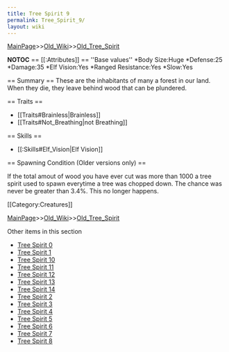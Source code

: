 ```yaml
---
title: Tree Spirit 9
permalink: Tree_Spirit_9/
layout: wiki
---
```


[MainPage](/keeperrl_wiki/ "wikilink")>>[Old_Wiki](/keeperrl_wiki/Old_Wiki "wikilink")>>[Old_Tree_Spirit](/keeperrl_wiki/Old_Tree_Spirit "wikilink")

__NOTOC__
== [[:Attributes]] ==
''Base values''
*Body Size:Huge
*Defense:25
*Damage:35
*Elf Vision:Yes
*Ranged Resistance:Yes
*Slow:Yes

== Summary ==
These are the inhabitants of many a forest in our land. When they die, they leave behind wood that can be plundered.

== Traits ==
* [[Traits#Brainless|Brainless]]
* [[Traits#Not_Breathing|not Breathing]]

== Skills ==
* [[:Skills#Elf_Vision|Elf Vision]]

== Spawning Condition (Older versions only) ==

If the total amout of wood you have ever cut was more than 1000 a tree spirit used to spawn everytime a tree was chopped down. The chance was never be greater than 3.4%. This no longer happens.

[[Category:Creatures]]

[MainPage](/keeperrl_wiki/ "wikilink")>>[Old_Wiki](/keeperrl_wiki/Old_Wiki "wikilink")>>[Old_Tree_Spirit](/keeperrl_wiki/Old_Tree_Spirit "wikilink")

Other items in this section
-    [Tree Spirit 0](/keeperrl_wiki/Tree_Spirit_0 "wikilink")
-    [Tree Spirit 1](/keeperrl_wiki/Tree_Spirit_1 "wikilink")
-    [Tree Spirit 10](/keeperrl_wiki/Tree_Spirit_10 "wikilink")
-    [Tree Spirit 11](/keeperrl_wiki/Tree_Spirit_11 "wikilink")
-    [Tree Spirit 12](/keeperrl_wiki/Tree_Spirit_12 "wikilink")
-    [Tree Spirit 13](/keeperrl_wiki/Tree_Spirit_13 "wikilink")
-    [Tree Spirit 14](/keeperrl_wiki/Tree_Spirit_14 "wikilink")
-    [Tree Spirit 2](/keeperrl_wiki/Tree_Spirit_2 "wikilink")
-    [Tree Spirit 3](/keeperrl_wiki/Tree_Spirit_3 "wikilink")
-    [Tree Spirit 4](/keeperrl_wiki/Tree_Spirit_4 "wikilink")
-    [Tree Spirit 5](/keeperrl_wiki/Tree_Spirit_5 "wikilink")
-    [Tree Spirit 6](/keeperrl_wiki/Tree_Spirit_6 "wikilink")
-    [Tree Spirit 7](/keeperrl_wiki/Tree_Spirit_7 "wikilink")
-    [Tree Spirit 8](/keeperrl_wiki/Tree_Spirit_8 "wikilink")

